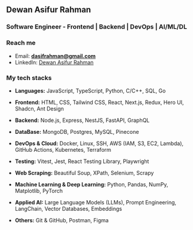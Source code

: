 ## Dewan Asifur Rahman
### Software Engineer - Frontend | Backend | DevOps | AI/ML/DL

### Reach me
- Email: **dasifrahman@gmail.com**  
- LinkedIn: [Dewan Asifur Rahman](https://linkedin.com/in/dewan-asifur-rahman)

### My tech stacks

- **Languages:**  JavaScript, TypeScript, Python, C/C++, SQL, Go  

- **Frontend:**  HTML, CSS, Tailwind CSS, React, Next.js, Redux, Hero UI, Shadcn, Ant Design  

 - **Backend:**  Node.js, Express, NestJS, FastAPI, GraphQL
   
 - **DataBase:** MongoDB, Postgres, MySQL, Pinecone

- **DevOps & Cloud:**  Docker, Linux, SSH, AWS (IAM, S3, EC2, Lambda), GitHub Actions, Kubernetes, Terraform  

- **Testing:**  Vitest, Jest, React Testing Library, Playwright  

- **Web Scraping:**  Beautiful Soup, XPath, Selenium, Scrapy  

- **Machine Learning & Deep Learning:**  Python, Pandas, NumPy, Matplotlib, PyTorch  

- **Applied AI:**  Large Language Models (LLMs), Prompt Engineering, LangChain, Vector Databases, Embeddings   

- **Others:**  Git & GitHub, Postman, Figma


